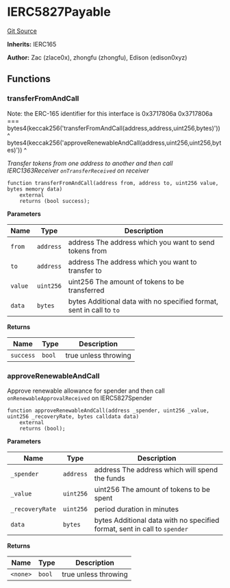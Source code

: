 # IERC5827Payable
[Git Source](https://github.com/suberra/funnel-contracts/blob/59c542a5eca5681850b213a7c7430da0cfa78c32/src/interfaces/IERC5827Payable.sol)

**Inherits:**
IERC165

**Author:**
Zac (zlace0x), zhongfu (zhongfu), Edison (edison0xyz)


## Functions
### transferFromAndCall

Note: the ERC-165 identifier for this interface is 0x3717806a
0x3717806a ===
bytes4(keccak256('transferFromAndCall(address,address,uint256,bytes)')) ^
bytes4(keccak256('approveRenewableAndCall(address,uint256,uint256,bytes)')) ^

*Transfer tokens from one address to another and then call IERC1363Receiver `onTransferReceived` on receiver*


```solidity
function transferFromAndCall(address from, address to, uint256 value, bytes memory data)
    external
    returns (bool success);
```
**Parameters**

|Name|Type|Description|
|----|----|-----------|
|`from`|`address`|address The address which you want to send tokens from|
|`to`|`address`|address The address which you want to transfer to|
|`value`|`uint256`|uint256 The amount of tokens to be transferred|
|`data`|`bytes`|bytes Additional data with no specified format, sent in call to `to`|

**Returns**

|Name|Type|Description|
|----|----|-----------|
|`success`|`bool`|true unless throwing|


### approveRenewableAndCall

Approve renewable allowance for spender and then call `onRenewableApprovalReceived` on IERC5827Spender


```solidity
function approveRenewableAndCall(address _spender, uint256 _value, uint256 _recoveryRate, bytes calldata data)
    external
    returns (bool);
```
**Parameters**

|Name|Type|Description|
|----|----|-----------|
|`_spender`|`address`|address The address which will spend the funds|
|`_value`|`uint256`|uint256 The amount of tokens to be spent|
|`_recoveryRate`|`uint256`|period duration in minutes|
|`data`|`bytes`|bytes Additional data with no specified format, sent in call to `spender`|

**Returns**

|Name|Type|Description|
|----|----|-----------|
|`<none>`|`bool`|true unless throwing|


